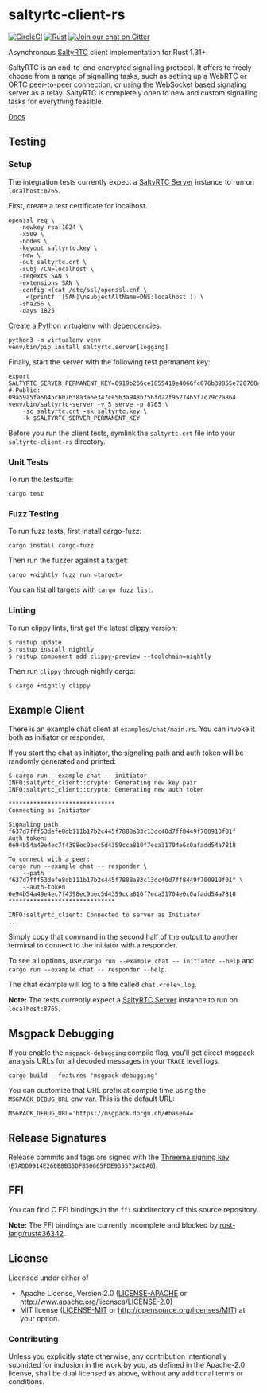 # saltyrtc-client-rs

[![CircleCI][circle-ci-badge]][circle-ci]
[![Rust][rust-badge]][github]
[![Join our chat on Gitter](https://badges.gitter.im/saltyrtc/Lobby.svg)](https://gitter.im/saltyrtc/Lobby)

Asynchronous [SaltyRTC][saltyrtc] client implementation for Rust 1.31+.

SaltyRTC is an end-to-end encrypted signalling protocol. It offers to freely
choose from a range of signalling tasks, such as setting up a WebRTC or ORTC
peer-to-peer connection, or using the WebSocket based signaling server as a
relay. SaltyRTC is completely open to new and custom signalling tasks for
everything feasible.

[Docs](https://docs.rs/saltyrtc-client)


## Testing

### Setup

The integration tests currently expect a [SaltyRTC Server][server] instance to
run on `localhost:8765`.

First, create a test certificate for localhost.

    openssl req \
       -newkey rsa:1024 \
       -x509 \
       -nodes \
       -keyout saltyrtc.key \
       -new \
       -out saltyrtc.crt \
       -subj /CN=localhost \
       -reqexts SAN \
       -extensions SAN \
       -config <(cat /etc/ssl/openssl.cnf \
         <(printf '[SAN]\nsubjectAltName=DNS:localhost')) \
       -sha256 \
       -days 1825

Create a Python virtualenv with dependencies:

    python3 -m virtualenv venv
    venv/bin/pip install saltyrtc.server[logging]

Finally, start the server with the following test permanent key:

    export SALTYRTC_SERVER_PERMANENT_KEY=0919b266ce1855419e4066fc076b39855e728768e3afa773105edd2e37037c20 # Public: 09a59a5fa6b45cb07638a3a6e347ce563a948b756fd22f9527465f7c79c2a864
    venv/bin/saltyrtc-server -v 5 serve -p 8765 \
        -sc saltyrtc.crt -sk saltyrtc.key \
        -k $SALTYRTC_SERVER_PERMANENT_KEY

Before you run the client tests, symlink the `saltyrtc.crt` file into your
`saltyrtc-client-rs` directory.

### Unit Tests

To run the testsuite:

    cargo test

### Fuzz Testing

To run fuzz tests, first install cargo-fuzz:

    cargo install cargo-fuzz

Then run the fuzzer against a target:

    cargo +nightly fuzz run <target>

You can list all targets with `cargo fuzz list`.

### Linting

To run clippy lints, first get the latest clippy version:

    $ rustup update
    $ rustup install nightly
    $ rustup component add clippy-preview --toolchain=nightly

Then run `clippy` through nightly cargo:

    $ cargo +nightly clippy


## Example Client

There is an example chat client at `examples/chat/main.rs`. You can invoke it both as
initiator or responder.

If you start the chat as initiator, the signaling path and auth token will be
randomly generated and printed:

    $ cargo run --example chat -- initiator
    INFO:saltyrtc_client::crypto: Generating new key pair
    INFO:saltyrtc_client::crypto: Generating new auth token

    ******************************
    Connecting as Initiator

    Signaling path: f637d7fff53defe8db111b17b2c445f7888a83c13dc40d7ff8449f700910f01f
    Auth token: 0e94b54a49e4ec7f4398ec9bec5d4359cca810f7eca31704e6c0afadd54a7818

    To connect with a peer:
    cargo run --example chat -- responder \
        --path f637d7fff53defe8db111b17b2c445f7888a83c13dc40d7ff8449f700910f01f \
        --auth-token 0e94b54a49e4ec7f4398ec9bec5d4359cca810f7eca31704e6c0afadd54a7818
    ******************************

    INFO:saltyrtc_client: Connected to server as Initiator
    ...

Simply copy that command in the second half of the output to another terminal
to connect to the initiator with a responder.

To see all options, use `cargo run --example chat -- initiator --help` and
`cargo run --example chat -- responder --help`.

The chat example will log to a file called `chat.<role>.log`.

**Note:** The tests currently expect a [SaltyRTC Server][server] instance to
run on `localhost:8765`.


## Msgpack Debugging

If you enable the `msgpack-debugging` compile flag, you'll get direct msgpack
analysis URLs for all decoded messages in your `TRACE` level logs.

    cargo build --features 'msgpack-debugging'

You can customize that URL prefix at compile time using the `MSGPACK_DEBUG_URL`
env var. This is the default URL:

    MSGPACK_DEBUG_URL='https://msgpack.dbrgn.ch/#base64='


## Release Signatures

Release commits and tags are signed with the
[Threema signing key](https://keybase.io/threema)
(`E7ADD9914E260E8B35DFB50665FDE935573ACDA6`).


## FFI

You can find C FFI bindings in the `ffi` subdirectory of this source repository.

**Note:** The FFI bindings are currently incomplete and blocked by
[rust-lang/rust#36342](https://github.com/rust-lang/rust/issues/36342).


## License

Licensed under either of

 * Apache License, Version 2.0 ([LICENSE-APACHE](LICENSE-APACHE) or
   http://www.apache.org/licenses/LICENSE-2.0)
 * MIT license ([LICENSE-MIT](LICENSE-MIT) or
   http://opensource.org/licenses/MIT) at your option.


### Contributing

Unless you explicitly state otherwise, any contribution intentionally submitted
for inclusion in the work by you, as defined in the Apache-2.0 license, shall
be dual licensed as above, without any additional terms or conditions.


<!-- Links -->
[saltyrtc]: https://saltyrtc.org/
[server]: https://github.com/saltyrtc/saltyrtc-server-python/

<!-- Badges -->
[circle-ci]: https://circleci.com/gh/saltyrtc/saltyrtc-client-rs/tree/master
[circle-ci-badge]: https://circleci.com/gh/saltyrtc/saltyrtc-client-rs/tree/master.svg?style=shield
[github]: https://github.com/saltyrtc/saltyrtc-client-rs
[rust-badge]: https://img.shields.io/badge/rust-1.31%2B-blue.svg?maxAge=3600
